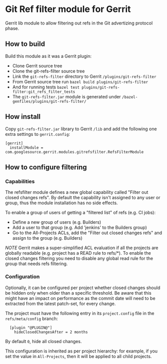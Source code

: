 # Git Ref filter module for Gerrit

Gerrit lib module to allow filtering out refs in the Git advertizing
protocol phase.

## How to build

Build this module as it was a Gerrit plugin:

- Clone Gerrit source tree
- Clone the git-refs-filter source tree
- Link the ```git-refs-filter``` directory to Gerrit ```/plugins/git-refs-filter```
- From Gerrit source tree run ```bazel build plugins/git-refs-filter```
- And for running tests ```bazel test plugins/git-refs-filter:git_refs_filter_tests```
- The ```git-refs-filter.jar``` module is generated under ```/bazel-genfiles/plugins/git-refs-filter/```

## How install

Copy ```git-refs-filter.jar``` library to Gerrit ```/lib``` and add the following
one extra settings to ```gerrit.config```:

```
[gerrit]
  installModule = com.googlesource.gerrit.modules.gitrefsfilter.RefsFilterModule
```

## How to configure filtering

### Capabilities

The refsfilter module defines a new global capability called "Filter out closed changes refs".
By default the capability isn't assigned to any user or group, thus the module installation
has no side effects.

To enable a group of users of getting a "filtered list" of refs (e.g. CI jobs):
- Define a new group of users (e.g. Builders)
- Add a user to that group (e.g. Add 'jenkins' to the Builders group)
- Go to the All-Projects ACLs, add the "Filter out closed changes refs" and assign to the group (e.g. Builders)

*NOTE* Gerrit makes a super-simplified ACL evaluation if all the projects are globally readable (e.g. project has
a READ rule to refs/*). To enable the closed changes filtering you need to disable any global read rule
for the group that needs refs filtering.

### Configuration

Optionally, it can be configured per project whether closed changes should be hidden only
when older than a specific threshold. Be aware that this might have an impact on
performance as the commit date will need to be extracted from the latest patch-set, for every change.

The project must have the following entry in its `project.config` file in
the `refs/meta/config` branch:

```
  [plugin "@PLUGIN@"]
    hideClosedChangesAfter = 2 months
```

By default `0`, hide all closed changes.

This configuration is inherited as per project hierarchy: for example, if you set the value
in `All-Projects`, then it will be applied to all child projects.